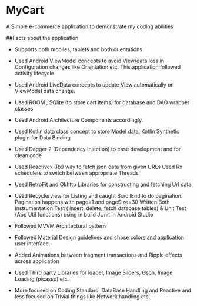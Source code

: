 # MyCart

A Simple e-commerce application to demonstrate my coding abilities

##Facts about the application
- Supports both mobiles, tablets and both orientations

- Used Android ViewModel concepts to avoid View/data loss in Configuration changes like Orientation etc. This application followed activity lifecycle. 
- Used Android LiveData concepts to update View automatically on ViewModel data change. 
- Used ROOM , SQlite (to store cart items) for database and DAO wrapper classes 
- Used Android Architecture Components accordingly.

- Used Kotlin data class concept to store Model data. Kotlin Synthetic plugin for Data Binding
- Used Dagger 2 (Dependency Injection) to ease development and for clean code
- Used Reactivex (Rx) way to fetch json data from given URLs Used Rx schedulers to switch between appropriate Threads
- Used RetroFit and Okhttp Libraries for constructing and fetching Url data
- Used Recyclerview for Listing and caught ScrollEnd to do pagination. Pagination happens with page=1 and pageSize=30
Written Both Instrumentation Test ( insert, delete, fetch database tables) & Unit Test (App Util functions) using in build JUnit in Android Studio
- Followed MVVM Architectural pattern
- Followed Material Design guidelines and chose colors and application user interface.
- Added Animations between fragment transactions and Ripple effects across application
- Used Third party Libraries for loader, Image Sliders, Gson, Image Loading (picasso) etc.
- More focused on Coding Standard, DataBase Handling and Reactive and less focused on Trivial things like Network handling etc.
